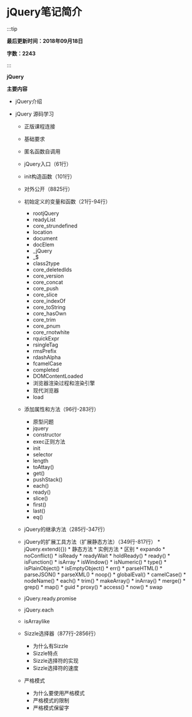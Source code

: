 # jQuery笔记简介

:::tip

**最后更新时间：2018年09月18日**

**字数：2243**

:::


**jQuery**

**主要内容**

* jQuery介绍

* jQuery 源码学习
    * 正版课程连接
    * 基础要求
    * 匿名函数自调用
    * jQuery入口（61行）
    * init构造函数（101行）
    * 对外公开（8825行）

    * 初始定义的变量和函数（21行-94行）
      * rootjQuery
      * readyList
      * core_strundefined
      * location
      * document
      * docElem
      * _jQuery
      * _$
      * class2type
      * core_deletedIds
      * core_version
      * core_concat
      * core_push
      * core_slice
      * core_indexOf
      * core_toString
      * core_hasOwn
      * core_trim
      * core_pnum
      * core_rnotwhite
      * rquickExpr
      * rsingleTag
      * rmsPrefix
      * rdashAlpha
      * fcamelCase
      * completed
      * DOMContentLoaded
      * 浏览器渲染过程和渲染引擎
      * 现代浏览器
      * load
      

    * 添加属性和方法（96行-283行）
      * 原型问题
      * jquery
      * constructor
      * exec正则方法
      * init
      * selector
      * length
      * toAttay()
      * get()
      * pushStack()
      * each()
      * ready()
      * slice()
      * first()
      * last()
      * eq()

    *  jQuery的继承方法（285行-347行）

    *  jQuery的扩展工具方法（扩展静态方法）（349行-817行）
      * jQuery.extend({})
      * 静态方法
      * 实例方法
      * 区别
      * expando
      * noConflict()
      * isReady
      * readyWait
      * holdReady()
      * ready()
      * isFunction()
      * isArray
      * isWindow()
      * isNumeric()
      * type()
      * isPlainObject()
      * isEmptyObject()
      * err()
      * parseHTML()
      * parseJSON()
      * parseXML()
      * noop()
      * globalEval()
      * camelCase()
      * nodeName()
      * each()
      * trim()
      * makeArray()
      * inArray()
      * merge()
      * grep()
      * map()
      * guid
      * proxy()
      * access()
      * now()
      * swap

    * jQuery.ready.promise
    * jQuery.each 
    * isArraylike

    * Sizzle选择器（877行-2856行）
      * 为什么有Sizzle
      * Sizzle特点
      * Sizzle选择符的实现
      * Sizzle选择符的速度

    * 严格模式
      * 为什么要使用严格模式
      * 严格模式的限制
      * 严格模式保留字

